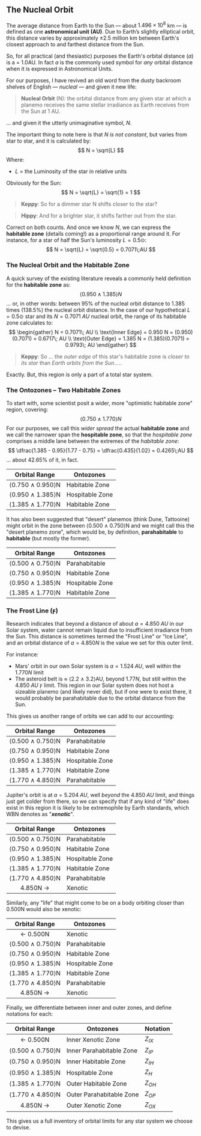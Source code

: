 ## The Nucleal Orbit
The average distance from Earth to the Sun — about $1.496 \times 10^8$ km — is defined as one **astronomical unit (AU)**. Due to Earth’s slightly elliptical orbit, this distance varies by approximately ±2.5 million km between Earth's closest approach to and farthest distance from the Sun.

So, for all practical (and thesiastic) purposes the Earth's orbital distance (*a*) is a = 1.0AU.  In fact *a* is the commonly used symbol for _any_ orbital distance when it is expressed in Astronomical Units.

For our purposes, I have revived an old word from the dusty backroom shelves of English — *nucleal* — and given it new life:

> **Nucleal Orbit** (N): the orbital distance from any given star at which a planemo receives the same stellar irradiance as Earth receives from the Sun at 1 AU.

… and given it the utterly unimaginative symbol, *N*.

The important thing to note here is that *N is not constant*, but varies from star to star, and it is calculated by:
$$
N = \sqrt{L}
$$
Where:
- *L* = the Luminosity of the star in relative units

Obviously for the Sun:
$$
N = \sqrt{L} = \sqrt{1} = 1
$$
> **Keppy**: So for a dimmer star N shifts closer to the star?

> **Hippy**: And for a brighter star, it shifts farther out from the star.

Correct on both counts.  And once we know _N_, we can express the **habitable zone** (details coming!) as a proportional range around it.  For instance, for a star of half the Sun's luminosity $L = 0.5⊙$:
$$
N = \sqrt{L} = \sqrt{0.5} = 0.7071\;AU
$$
### The Nucleal Orbit and the Habitable Zone
A quick survey of the existing literature reveals a commonly held definition for the **habitable zone** as:
$$
\langle0.950 \wedge 1.385\rangle N
$$
… or, in other words: between 95% of the nucleal orbit distance to 1.385 times (138.5%) the nucleal orbit distance.  In the case of our hypothetical $L = 0.5⊙$ star and its $N = 0.7071\;AU$ nucleal orbit, the range of its habitable zone calculates to:
$$
\begin{gather}
N = 0.7071\; AU \\
\text{Inner Edge} = 0.950 N = (0.950)(0.7071) = 0.6717\; AU \\
\text{Outer Edge} = 1.385 N = (1.385)(0.7071) = 0.9793\; AU
\end{gather}
$$
> **Keppy**: So ... the *outer edge* of this star's habitable zone is *closer to its star* than *Earth orbits from the Sun*.....

Exactly.  But, this region is only a part of a total star system.
### The Ontozones – Two Habitable Zones
To start with, some scientist posit a wider, more "optimistic habitable zone" region, covering:
$$
\langle0.750 \wedge 1.770\rangle N
$$
For our purposes, we call this *wider spread* the actual **habitable zone** and we call the narrower span the **hospitable zone**, so that the *hospitable zone* comprises a middle lane between the extremes of the *habitable zone*:
$$
\dfrac{1.385 - 0.95}{1.77 - 0.75} = \dfrac{0.435}{1.02} = 0.4265\;AU
$$
… about 42.65% of it, in fact.

|  Orbital Range   | <center>Ontozones</center> |
| :--------------: | -------------------------- |
| ⟨0.750 ∧ 0.950⟩N | Habitable Zone             |
| ⟨0.950 ∧ 1.385⟩N | Hospitable Zone            |
| ⟨1.385 ∧ 1.770⟩N | Habitable Zone             |
It has also been suggested that "desert" planemos (think Dune, Tattooine) might orbit in the zone between ⟨0.500 ∧ 0.750⟩N and we might call this the "desert planemo zone", which would be, by definition, **parahabitable** to **habitable** (but mostly the former).

|  Orbital Range   | <center>Ontozones</center> |
| :--------------: | -------------------------- |
| ⟨0.500 ∧ 0.750⟩N | Parahabitable              |
| ⟨0.750 ∧ 0.950⟩N | Habitable Zone             |
| ⟨0.950 ∧ 1.385⟩N | Hospitable Zone            |
| ⟨1.385 ∧ 1.770⟩N | Habitable Zone             |
### The Frost Line (ϝ)
Research indicates that beyond a distance of about $a = 4.850\;AU$ in our Solar system, water cannot remain liquid due to insufficient irradiance from the Sun.  This distance is sometimes termed the "Frost Line" or "Ice Line", and an orbital distance of $a = 4.850N$ is the value we set for this outer limit.

For instance:
- Mars' orbit in our own Solar system is $a = 1.524\;AU$, well within the $1.770N$ limit
- The asteroid belt is ≈ ⟨2.2 ∧ 3.2⟩AU, beyond $1.77N$, but still within the $4.850\;AU$ ϝ limit.  This region in our Solar system does not host a sizeable planemo (and likely never did), but if one were to exist there, it would probably be parahabitable due to the orbital distance from the Sun.

This gives us another range of orbits we can add to our accounting:

|  Orbital Range   | <center>Ontozones</center> |
| :--------------: | -------------------------- |
| ⟨0.500 ∧ 0.750⟩N | Parahabitable              |
| ⟨0.750 ∧ 0.950⟩N | Habitable Zone             |
| ⟨0.950 ∧ 1.385⟩N | Hospitable Zone            |
| ⟨1.385 ∧ 1.770⟩N | Habitable Zone             |
| ⟨1.770 ∧ 4.850⟩N | Parahabitable              |

Jupiter's orbit is at $a = 5.204\;AU$, well _beyond_ the $4.850\;AU$ limit, and things just get colder from there, so we can specify that if any kind of "life" does exist in this region it is likely to be extremophile by Earth standards, which WBN denotes as "***xenotic***".

|  Orbital Range   | <center>Ontozones</center> |
| :--------------: | -------------------------- |
| ⟨0.500 ∧ 0.750⟩N | Parahabitable              |
| ⟨0.750 ∧ 0.950⟩N | Habitable Zone             |
| ⟨0.950 ∧ 1.385⟩N | Hospitable Zone            |
| ⟨1.385 ∧ 1.770⟩N | Habitable Zone             |
| ⟨1.770 ∧ 4.850⟩N | Parahabitable              |
|     4.850N →     | Xenotic                    |
Similarly, any "life" that might come to be on a body orbiting closer than 0.500N would also be xenotic:

|  Orbital Range   | <center>Ontozones</center> |
| :--------------: | -------------------------- |
|     ← 0.500N     | Xenotic                    |
| ⟨0.500 ∧ 0.750⟩N | Parahabitable              |
| ⟨0.750 ∧ 0.950⟩N | Habitable Zone             |
| ⟨0.950 ∧ 1.385⟩N | Hospitable Zone            |
| ⟨1.385 ∧ 1.770⟩N | Habitable Zone             |
| ⟨1.770 ∧ 4.850⟩N | Parahabitable              |
|     4.850N →     | Xenotic                    |
Finally, we differentiate between inner and outer zones, and define notations for each:

|  Orbital Range   | <center>Ontozones</center> | Notation |
| :--------------: | -------------------------- | -------- |
|     ← 0.500N     | Inner Xenotic Zone         | $Z_{IX}$ |
| ⟨0.500 ∧ 0.750⟩N | Inner Parahabitable Zone   | $Z_{IP}$ |
| ⟨0.750 ∧ 0.950⟩N | Inner Habitable Zone       | $Z_{IH}$ |
| ⟨0.950 ∧ 1.385⟩N | Hospitable Zone            | $Z_{H}$  |
| ⟨1.385 ∧ 1.770⟩N | Outer Habitable Zone       | $Z_{OH}$ |
| ⟨1.770 ∧ 4.850⟩N | Outer Parahabitable Zone   | $Z_{OP}$ |
|     4.850N →     | Outer Xenotic Zone         | $Z_{OX}$ |
This gives us a full inventory of orbital limits for any star system we choose to devise.